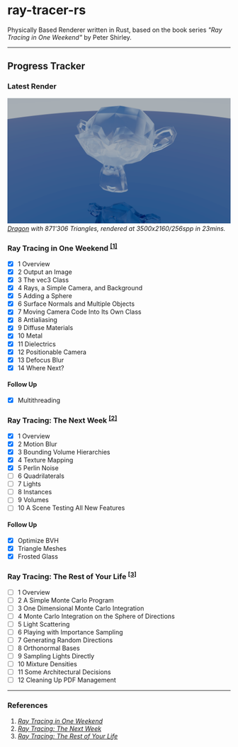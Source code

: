 # ray-tracer-rs

Physically Based Renderer written in Rust, based on the book series *"Ray Tracing in One Weekend"* by Peter Shirley.

---

## Progress Tracker

### Latest Render

![Latest Render](./latest.png)
*[Dragon](https://casual-effects.com/data/) with 871'306 Triangles, rendered at 3500x2160/256spp in 23mins.*

### Ray Tracing in One Weekend <sup>[[1]](#references)</sup>

- [x] 1 Overview
- [x] 2 Output an Image
- [x] 3 The vec3 Class
- [x] 4 Rays, a Simple Camera, and Background
- [x] 5 Adding a Sphere
- [x] 6 Surface Normals and Multiple Objects
- [x] 7 Moving Camera Code Into Its Own Class
- [x] 8 Antialiasing
- [x] 9 Diffuse Materials
- [x] 10 Metal
- [x] 11 Dielectrics
- [x] 12 Positionable Camera
- [x] 13 Defocus Blur
- [x] 14 Where Next?

#### Follow Up

- [x] Multithreading

### Ray Tracing: The Next Week <sup>[[2]](#references)</sup>

- [x] 1 Overview
- [x] 2 Motion Blur
- [x] 3 Bounding Volume Hierarchies
- [x] 4 Texture Mapping
- [x] 5 Perlin Noise
- [ ] 6 Quadrilaterals
- [ ] 7 Lights
- [ ] 8 Instances
- [ ] 9 Volumes
- [ ] 10 A Scene Testing All New Features

#### Follow Up

- [x] Optimize BVH
- [x] Triangle Meshes
- [x] Frosted Glass

### Ray Tracing: The Rest of Your Life <sup>[[3]](#references)</sup>

- [ ] 1 Overview
- [ ] 2 A Simple Monte Carlo Program
- [ ] 3 One Dimensional Monte Carlo Integration
- [ ] 4 Monte Carlo Integration on the Sphere of Directions
- [ ] 5 Light Scattering
- [ ] 6 Playing with Importance Sampling
- [ ] 7 Generating Random Directions
- [ ] 8 Orthonormal Bases
- [ ] 9 Sampling Lights Directly
- [ ] 10 Mixture Densities
- [ ] 11 Some Architectural Decisions
- [ ] 12 Cleaning Up PDF Management

---

### References

1. [_Ray Tracing in One Weekend_](https://raytracing.github.io/books/RayTracingInOneWeekend.html)
2. [_Ray Tracing: The Next Week_](https://raytracing.github.io/books/RayTracingTheNextWeek.html)
3. [_Ray Tracing: The Rest of Your Life_](https://raytracing.github.io/books/RayTracingTheRestOfYourLife.html)